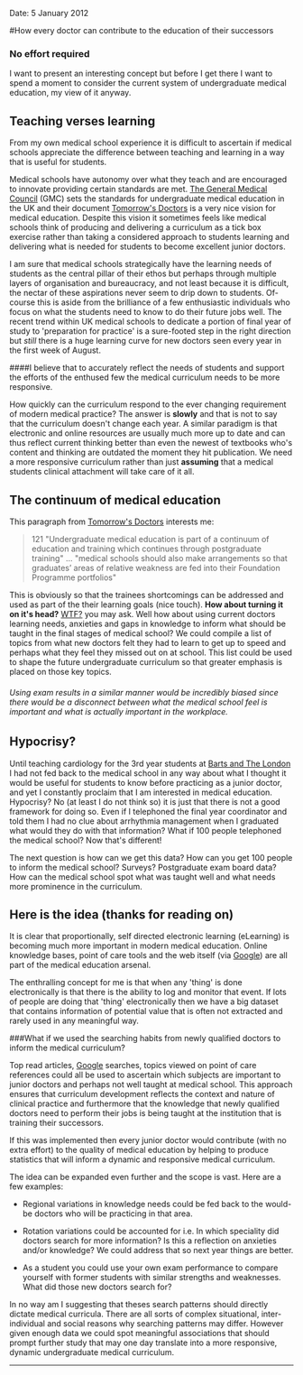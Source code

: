 Date: 5 January 2012

#How every doctor can contribute to the education of their successors
### No effort required

I want to present an interesting concept but before I get there I want to spend a moment to consider the current system of undergraduate medical education, my view of it anyway. 

Teaching verses learning
------------------------------------

From my own medical school experience it is difficult to ascertain if medical schools appreciate the difference between teaching and learning in a way that is useful for students.

Medical schools have autonomy over what they teach and are encouraged to innovate providing certain standards are met. [The General Medical Council](http://www.gmc-uk.org/ "The General Medical Council") (GMC) sets the standards for undergraduate medical education in the UK and their document [Tomorrow's Doctors](http://www.gmc-uk.org/TomorrowsDoctors_2009.pdf_39260971.pdf "Tomorrow's Doctors (.pdf)") is a very nice vision for medical education. Despite this vision it sometimes feels like medical schools think of producing and delivering a curriculum as a tick box exercise rather than taking a considered approach to students learning and delivering what is needed for students to become excellent junior doctors.

I am sure that medical schools strategically have the learning needs of students as the central pillar of their ethos but perhaps through multiple layers of organisation and bureaucracy, and not least because it is difficult, the nectar of these aspirations never seem to drip down to students. Of-course this is aside from the brilliance of a few enthusiastic individuals who focus on what the students need to know to do their future jobs well. The recent trend within UK medical schools to dedicate a portion of final year of study to 'preparation for practice' is a sure-footed step in the right direction but *still* there is a huge learning curve for new doctors seen every year in the first week of August.

####I believe that to accurately reflect the needs of students and support the efforts of the enthused few the medical curriculum needs to be more responsive.

How quickly can the curriculum respond to the ever changing requirement of modern medical practice? The answer is **slowly** and that is not to say that the curriculum doesn't change each year. A similar paradigm is that electronic and online resources are usually much more up to date and can thus reflect current thinking better than even the newest of textbooks who's content and thinking are outdated the moment they hit publication. We need a more responsive curriculum rather than just **assuming** that a medical students clinical attachment will take care of it all.

The continuum of medical education
--------------------------------------------------

This paragraph from [Tomorrow's Doctors](http://www.gmc-uk.org/TomorrowsDoctors_2009.pdf_39260971.pdf "Tomorrow's Doctors (.pdf)") interests me:

> 121 "Undergraduate medical education is part of a continuum of education and training which continues through postgraduate training" ... "medical schools should also make arrangements so that graduates’ areas of relative weakness are fed into their Foundation Programme portfolios"

This is obviously so that the trainees shortcomings can be addressed and used as part of the their learning goals (nice touch). **How about turning it on it's head?** [WTF?](http://en.wiktionary.org/wiki/WTF "WTF") you may ask. Well how about using current doctors learning needs, anxieties and gaps in knowledge to inform what should be taught in the final stages of medical school? We could compile a list of topics from what new doctors felt they had to learn to get up to speed and perhaps what they feel they missed out on at school. This list could be used to shape the future undergraduate curriculum so that greater emphasis is placed on those key topics.

###### Using exam results in a similar manner would be incredibly biased since there would be a disconnect between what the medical school feel is important and what is actually important in the workplace.

Hypocrisy?
----------------

 Until teaching cardiology for the 3rd year students at [Barts and The London](http://www.smd.qmul.ac.uk/ "Barts and The London") I had not fed back to the medical school in any way about what I thought it would be useful for students to know before practicing as a junior doctor, and yet I constantly proclaim that I am interested in medical education. Hypocrisy? No (at least I do not think so) it is just that there is not a good framework for doing so. Even if I telephoned the final year coordinator and told them I had no clue about arrhythmia management when I graduated what would they do with that information? What if 100 people telephoned the medical school? Now that's different!
 
The next question is how can we get this data? How can you get 100 people to inform the medical school? Surveys? Postgraduate exam board data? How can the medical school spot what was taught well and what needs more prominence in the curriculum.

Here is the idea (thanks for reading on)
------------------------------------------------------

It is clear that proportionally, self directed electronic learning (eLearning) is becoming much more important in modern medical education. Online knowledge bases, point of care tools and the web itself (via [Google](http://www.Google.com "Google")) are all part of the medical education arsenal. 

The enthralling concept for me is that when any 'thing' is done electronically is that there is the ability to log and monitor that event. If lots of people are doing that 'thing' electronically then we have a big dataset that contains information of potential value that is often not extracted and rarely used in any meaningful way.

###What if we used the searching habits from newly qualified doctors to inform the medical curriculum?

Top read articles,  [Google](http://www.Google.com "Google") searches, topics viewed on point of care references could all be used to ascertain which subjects are important to junior doctors and perhaps not well taught at medical school. This approach ensures that curriculum development reflects the context and nature of clinical practice and furthermore that the knowledge that newly qualified doctors need to perform their jobs is being taught at the institution that is training their successors. 

If this was implemented then every junior doctor would contribute (with no extra effort) to the quality of medical education by helping to produce statistics that will inform a dynamic and responsive medical curriculum.

The idea can be expanded even further and the scope is vast. Here are a few examples:

- Regional variations in knowledge needs could be fed back to the would-be doctors who will be practicing in that area.
- Rotation variations could be accounted for i.e. In which speciality did doctors search for more information? Is this a reflection on anxieties and/or knowledge? We could address that so next year things are better.

- As a student you could use your own exam performance to compare yourself with former students with similar strengths and weaknesses. What did those new doctors search for?

In no way am I suggesting that theses search patterns should directly dictate medical curricula. There are all sorts of complex situational, inter-individual and social reasons why searching patterns may differ. However given enough data we could spot meaningful associations that should prompt further study that may one day translate into a more responsive, dynamic undergraduate medical curriculum.


----------------------------------------------


